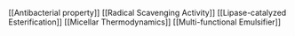 [[Antibacterial property]]
[[Radical Scavenging Activity]]
[[Lipase-catalyzed Esterification]]
[[Micellar Thermodynamics]]
[[Multi-functional Emulsifier]]
